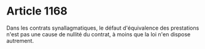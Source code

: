 # Article 1168

Dans les contrats synallagmatiques, le défaut d'équivalence des prestations n'est pas une cause de nullité du contrat, à moins que la loi n'en dispose autrement.

